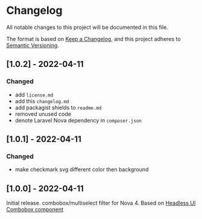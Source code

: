 # Changelog

All notable changes to this project will be documented in this file.

The format is based on [Keep a Changelog](https://keepachangelog.com/en/1.0.0/),
and this project adheres to [Semantic Versioning](https://semver.org/spec/v2.0.0.html).

## [1.0.2] - 2022-04-11

### Changed

- add `license.md`
- add this `changelog.md`
- add packagist shields to `readme.md`
- removed unused code
- denote Laravel Nova dependency in `composer.json`

## [1.0.1] - 2022-04-11

### Changed

- make checkmark svg different color then background

## [1.0.0] - 2022-04-11

Initial release.
combobox/multiselect filter for Nova 4. Based on [Headless UI Combobox component](https://headlessui.dev/vue/combobox)
